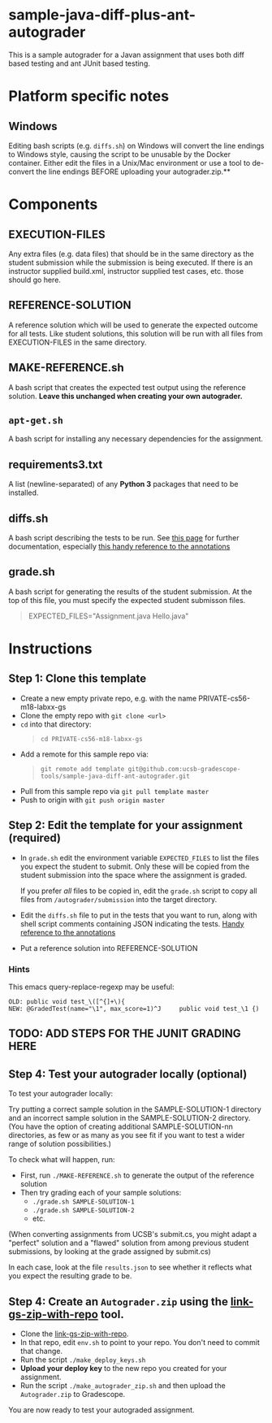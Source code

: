 # sample-java-diff-plus-ant-autograder

This is a sample autograder for a Javan assignment that uses both diff based testing and ant JUnit based testing.

# Platform specific notes

## Windows

Editing bash scripts (e.g. `diffs.sh`) on Windows will convert the line endings to Windows style, causing the script to be unusable by the Docker container. Either edit the files in a Unix/Mac environment or use a tool to de-convert the line endings BEFORE uploading your autograder.zip.**

# Components

## EXECUTION-FILES

Any extra files (e.g. data files) that should be in the same directory as the student submission while the submission is being executed.    If there is an instructor supplied build.xml, instructor supplied test cases, etc. those should go here.


## REFERENCE-SOLUTION

A reference solution which will be used to generate the expected outcome for all tests. Like student solutions, this solution will be run with all files from EXECUTION-FILES in the same directory.

## MAKE-REFERENCE<i></i>.sh

A bash script that creates the expected test output using the reference solution. **Leave this unchanged when creating your own autograder.**

## `apt-get.sh`
A bash script for installing any necessary dependencies for the assignment.

## requirements3<i></i>.txt
A list (newline-separated) of any **Python 3** packages that need to be installed.

## diffs<i></i>.sh

A bash script describing the tests to be run. See [this page](https://github.com/ucsb-gradescope-tools/gs-diff-based-testing/blob/master/README.md) for further documentation, especially [this handy reference to the annotations](https://github.com/ucsb-gradescope-tools/gs-diff-based-testing/blob/master/README.md#reference)

## grade<i></i>.sh

A bash script for generating the results of the student submission. At the top of this file, you must specify the expected student submisson files. 

> EXPECTED_FILES="Assignment.java Hello.java"

# Instructions

## Step 1: Clone this template

* Create a new empty private repo, e.g. with the name PRIVATE-cs56-m18-labxx-gs
* Clone the empty repo with `git clone <url>`
*  `cd` into that directory:
   > `cd PRIVATE-cs56-m18-labxx-gs`
* Add a remote for this sample repo via: 
   > `git remote add template git@github.com:ucsb-gradescope-tools/sample-java-diff-ant-autograder.git`
* Pull from this sample repo via `git pull template master`
* Push to origin with `git push origin master`

## Step 2: Edit the template for your assignment (required)

* In `grade.sh` edit the environment variable `EXPECTED_FILES` to list the files you expect the student to submit.  Only these
   will be copied from the student submission into the space where the assignment is graded.
   
   If you prefer *all* files to be copied in, edit the `grade.sh` script to copy all files from `/autograder/submission` into
   the target directory.
   
* Edit the `diffs.sh` file to put in the tests that you want to run, along with shell script comments
   containing JSON indicating the tests.  [Handy reference to the annotations](https://github.com/ucsb-gradescope-tools/gs-diff-based-testing/blob/master/README.md#reference)

* Put a reference solution into REFERENCE-SOLUTION

### Hints

This emacs query-replace-regexp may be useful:

```
OLD: public void test_\([^{]+\){ 
NEW: @GradedTest(name="\1", max_score=1)^J     public void test_\1 {)
```

## TODO: ADD STEPS FOR THE JUNIT GRADING HERE

## Step 4: Test your autograder locally (optional)

To test your autograder locally:

Try putting a correct sample solution in the SAMPLE-SOLUTION-1 directory and an incorrect sample solution in the SAMPLE-SOLUTION-2 directory.  (You have the option of creating additional SAMPLE-SOLUTION-nn directories, as few or as many as you see fit if you want to test a wider range of solution possibilities.)

To check what will happen, run:
* First, run `./MAKE-REFERENCE.sh` to generate the output of the reference solution
* Then try grading each of your sample solutions:
   * `./grade.sh SAMPLE-SOLUTION-1`
   * `./grade.sh SAMPLE-SOLUTION-2` 
   * etc.

(When converting assignments from UCSB's submit.cs, you might adapt a "perfect" solution and a "flawed" solution from among previous student submissions, by looking at the grade assigned by submit.cs)

In each case, look at the file `results.json` to see whether it reflects what you expect the resulting grade to be.   

## Step 4: Create an `Autograder.zip` using the [link-gs-zip-with-repo](https://github.com/ucsb-gradescope-tools/link-gs-zip-with-repo) tool.
   
* Clone the [link-gs-zip-with-repo](https://github.com/ucsb-gradescope-tools/link-gs-zip-with-repo).
* In that repo, edit `env.sh` to point to your repo.  You don't need to commit that change.
* Run the script `./make_deploy_keys.sh` 
* **Upload your deploy key** to the new repo you created for your assignment.
* Run the script `./make_autograder_zip.sh` and then upload the `Autograder.zip` to Gradescope.

You are now ready to test your autograded assignment.
   

